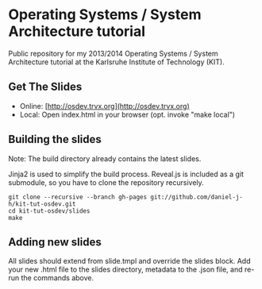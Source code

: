 Operating Systems / System Architecture tutorial
================================================

Public repository for my 2013/2014 Operating Systems / System Architecture tutorial at the Karlsruhe Institute of Technology (KIT).


Get The Slides
--------------

 * Online: [http://osdev.trvx.org](http://osdev.trvx.org)
 * Local: Open index.html in your browser (opt. invoke "make local")


Building the slides
-------------------

Note: The build directory already contains the latest slides.

Jinja2 is used to simplify the build process.
Reveal.js is included as a git submodule, so you have to clone the repository recursively.

    git clone --recursive --branch gh-pages git://github.com/daniel-j-h/kit-tut-osdev.git
    cd kit-tut-osdev/slides
    make


Adding new slides
-----------------

All slides should extend from slide.tmpl and override the slides block.
Add your new .html file to the slides directory, metadata to the .json file, and re-run the commands above.

